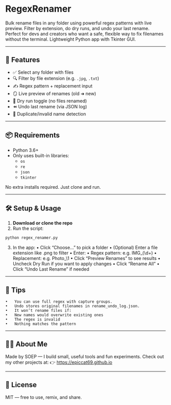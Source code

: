 # RegexRenamer
Bulk rename files in any folder using powerful regex patterns with live preview. Filter by extension, do dry runs, and undo your last rename. Perfect for devs and creators who want a safe, flexible way to fix filenames without the terminal. Lightweight Python app with Tkinter GUI.

---

## 🚀 Features

- ✅ Select any folder with files
- 🔍 Filter by file extension (e.g. `.jpg`, `.txt`)
- ✍️ Regex pattern + replacement input
- 🪞 Live preview of renames (old ➜ new)
- 🧪 Dry run toggle (no files renamed)
- ⏪ Undo last rename (via JSON log)
- 🚫 Duplicate/invalid name detection

---

## 📦 Requirements

- Python 3.6+
- Only uses built-in libraries:
  - `os`
  - `re`
  - `json`
  - `tkinter`

No extra installs required. Just clone and run.

---

## 🛠️ Setup & Usage

1. **Download or clone the repo**
2. Run the script:

```bash
python regex_renamer.py
```

3.	In the app:
	•	Click “Choose…” to pick a folder
	•	(Optional) Enter a file extension like .png to filter
	•	Enter:
	•	Regex pattern: e.g. IMG_(\d+)
	•	Replacement: e.g. Photo_\1
	•	Click “Preview Renames” to see results
	•	Uncheck Dry Run if you want to apply changes
	•	Click “Rename All”
	•	Click “Undo Last Rename” if needed

---

## 🧠 Tips

	•	You can use full regex with capture groups.
	•	Undo stores original filenames in rename_undo_log.json.
	•	It won’t rename files if:
	•	New names would overwrite existing ones
	•	The regex is invalid
	•	Nothing matches the pattern

---

## 🙋‍♂️ About Me

Made by SOEP — I build small, useful tools and fun experiments.
Check out my other projects at:
👉 https://epiccat69.github.io

---

## 🪪 License

MIT — free to use, remix, and share.
